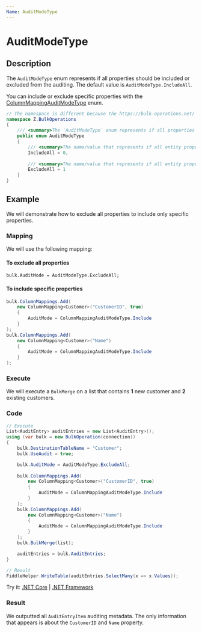 ```yaml
---
Name: AuditModeType
---
```


# AuditModeType

## Description

The `AuditModeType` enum represents if all properties should be included or excluded from the auditing. The default value is `AuditModeType.IncludeAll`.

You can include or exclude specific properties with the [ColumnMappingAuditModeType](column-mapping-audit-mode-type.md) enum.

```csharp
// The namespace is different because the https://bulk-operations.net/ library is used under the hood..
namespace Z.BulkOperations
{
    /// <summary>The `AuditModeType` enum represents if all properties should be included or excluded from the auditing. The default value is `AuditModeType.IncludeAll`.</summary>
    public enum AuditModeType
    {
        /// <summary>The name/value that represents if all entity properties are included (Default Value).</summary>
        IncludeAll = 0,
		
        /// <summary>The name/value that represents if all entity properties are excluded.</summary>
        ExcludeAll = 1
    }
}
```

## Example

We will demonstrate how to exclude all properties to include only specific properties.

### Mapping

We will use the following mapping:

#### To exclude all properties

`bulk.AuditMode = AuditModeType.ExcludeAll;`

#### To include specific properties

```csharp
bulk.ColumnMappings.Add(
    new ColumnMapping<Customer>("CustomerID", true)
    {
        AuditMode = ColumnMappingAuditModeType.Include
    }
);
bulk.ColumnMappings.Add(
    new ColumnMapping<Customer>("Name")
    {
        AuditMode = ColumnMappingAuditModeType.Include
    }
);
```

### Execute

We will execute a `BulkMerge` on a list that contains **1** new customer and **2** existing customers.

### Code

```csharp
// Execute
List<AuditEntry> auditEntries = new List<AuditEntry>(); 
using (var bulk = new BulkOperation(connection))
{
    bulk.DestinationTableName = "Customer";
    bulk.UseAudit = true;

    bulk.AuditMode = AuditModeType.ExcludeAll;
    
    bulk.ColumnMappings.Add(
        new ColumnMapping<Customer>("CustomerID", true)
        {
            AuditMode = ColumnMappingAuditModeType.Include
        }
    );
    bulk.ColumnMappings.Add(
        new ColumnMapping<Customer>("Name")
        {
            AuditMode = ColumnMappingAuditModeType.Include
        }
    );
    bulk.BulkMerge(list);

    auditEntries = bulk.AuditEntries;
}

// Result
FiddleHelper.WriteTable(auditEntries.SelectMany(x => x.Values));
```

Try it: [.NET Core](https://dotnetfiddle.net/jF9GA7) | [.NET Framework](https://dotnetfiddle.net/m6B7Xr)

### Result

We outputted all `AuditEntryItem` auditing metadata. The only information that appears is about the `CustomerID` and `Name` property.
